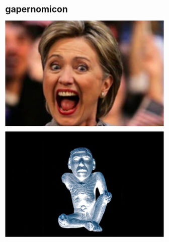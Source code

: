 
gapernomicon
============
![](https://github.com/nondejus/gapernomicon/blob/main/ArtBoard%20Image%20(39).jpg) 

![](https://github.com/nondejus/gapernomicon/blob/main/ArtBoard%20Image%20(40).jpg) 

